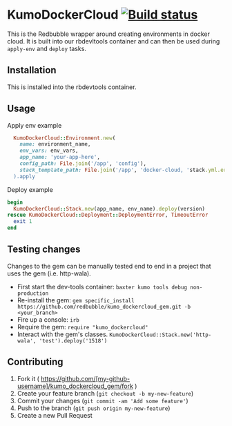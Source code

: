 # KumoDockerCloud [![Build status](https://badge.buildkite.com/e9ebd06f4732bbb2a914228ac8816a2bbbeaf8bf0444ea00b4.svg)](https://buildkite.com/redbubble/kumo-docker-cloud)

This is the Redbubble wrapper around creating environments in docker cloud.  It is built into our rbdevltools container and can then be used during `apply-env` and `deploy` tasks. 

## Installation

This is installed into the rbdevtools container.

## Usage

Apply env example
```ruby
  KumoDockerCloud::Environment.new(
    name: environment_name,
    env_vars: env_vars,
    app_name: 'your-app-here',
    config_path: File.join('/app', 'config'),
    stack_template_path: File.join('/app', 'docker-cloud, 'stack.yml.erb')
  ).apply
```

Deploy example
```ruby
begin
  KumoDockerCloud::Stack.new(app_name, env_name).deploy(version)
rescue KumoDockerCloud::Deployment::DeploymentError, TimeoutError
  exit 1
end
```

## Testing changes

Changes to the gem can be manually tested end to end in a project that uses the gem (i.e. http-wala).

- First start the dev-tools container: `baxter kumo tools debug non-production`
- Re-install the gem: `gem specific_install https://github.com/redbubble/kumo_dockercloud_gem.git -b <your_branch>`
- Fire up a console: `irb`
- Require the gem: `require "kumo_dockercloud"`
- Interact with the gem's classes. `KumoDockerCloud::Stack.new('http-wala', 'test').deploy('1518')`


## Contributing

1. Fork it ( https://github.com/[my-github-username]/kumo_dockercloud_gem/fork )
2. Create your feature branch (`git checkout -b my-new-feature`)
3. Commit your changes (`git commit -am 'Add some feature'`)
4. Push to the branch (`git push origin my-new-feature`)
5. Create a new Pull Request
